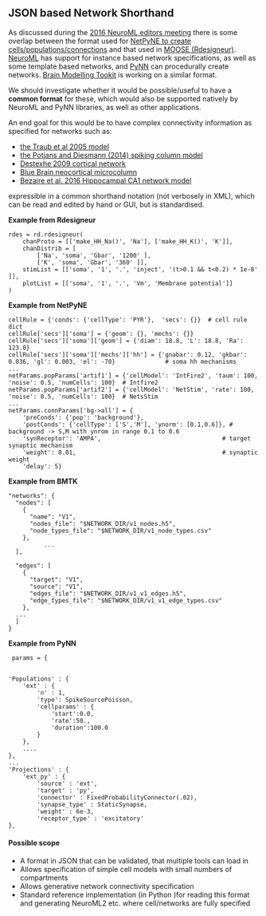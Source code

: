 ## JSON based Network Shorthand

As discussed during the [2016 NeuroML editors meeting](https://www.neuroml.org/workshops) there is some overlap between the format used for [NetPyNE to create cells/populations/connections](http://neurosimlab.org/netpyne/tutorial.html#network-parameters-tutorial-2) and that used in [MOOSE (Rdesigneur)](https://moose.ncbs.res.in/Rdesigneur/RdesigneurDocumentation.html). [NeuroML](http://www.neuroml.org) has support for instance based network specifications, as well as some template based networks, and [PyNN](http://neuralensemble.org/PyNN/) can procedurally create networks. [Brain Modelling Tookit](https://alleninstitute.github.io/bmtk/) is working on a similar format. 

We should investigate whether it would be possible/useful to have a **common format** for these, which would also be supported natively by NeuroML and PyNN libraries, as well as other applications.

An end goal for this would be to have complex connectivity information as specified for networks such as:

- [the Traub et al 2005 model](https://github.com/OpenSourceBrain/Thalamocortical/blob/master/neuroConstruct/pythonScripts/netbuild/netConnList) 
- [the Potjans and Diesmann (2014) spiking column model](https://github.com/NeuralEnsemble/PyNN/blob/4854346d5f7dd33fe4140a49cddd84038f7f3495/examples/Potjans2014/network_params.py#L74)
- [Destexhe 2009 cortical network](https://github.com/dguarino/Destexhe2009/blob/master/params.py)
- [Blue Brain neocortical microcolumn](https://bbp.epfl.ch/nmc-portal/downloads)
- [Bezaire et al. 2016 Hippocampal CA1 network model](https://github.com/mbezaire/ca1/blob/master/datasets/conndata_163.dat)

expressible in a common shorthand notation (not verbosely in XML), which can be read and edited by hand or GUI, but is standardised.

**Example from Rdesigneur**

```
rdes = rd.rdesigneur(
    chanProto = [['make_HH_Na()', 'Na'], ['make_HH_K()', 'K']],
    chanDistrib = [
        ['Na', 'soma', 'Gbar', '1200' ],
        ['K', 'soma', 'Gbar', '360' ]],
    stimList = [['soma', '1', '.', 'inject', '(t>0.1 && t<0.2) * 1e-8' ]],
    plotList = [['soma', '1', '.', 'Vm', 'Membrane potential']]
)
```

**Example from NetPyNE**

    cellRule = {'conds': {'cellType': 'PYR'},  'secs': {}}  # cell rule dict
    cellRule['secs']['soma'] = {'geom': {}, 'mechs': {}}                                                                                          
    cellRule['secs']['soma']['geom'] = {'diam': 18.8, 'L': 18.8, 'Ra': 123.0}                                                                           
    cellRule['secs']['soma']['mechs']['hh'] = {'gnabar': 0.12, 'gkbar': 0.036, 'gl': 0.003, 'el': -70}              # soma hh mechanisms
    ...
    netParams.popParams['artif1'] = {'cellModel': 'IntFire2', 'taum': 100, 'noise': 0.5, 'numCells': 100}  # Intfire2
    netParams.popParams['artif2'] = {'cellModel': 'NetStim', 'rate': 100, 'noise': 0.5, 'numCells': 100}  # NetsStim
    ...
    netParams.connParams['bg->all'] = {
        'preConds': {'pop': 'background'},
        'postConds': {'cellType': ['S','M'], 'ynorm': [0.1,0.6]}, # background -> S,M with ynrom in range 0.1 to 0.6
        'synReceptor': 'AMPA',                                  # target synaptic mechanism
        'weight': 0.01,                                         # synaptic weight
        'delay': 5}     
    
**Example from BMTK**

    "networks": {
      "nodes": [
        {
          "name": "V1",
          "nodes_file": "$NETWORK_DIR/v1_nodes.h5",
          "node_types_file": "$NETWORK_DIR/v1_node_types.csv"
        },
              ...
      ],

      "edges": [
        {
          "target": "V1",
          "source": "V1",
          "edges_file": "$NETWORK_DIR/v1_v1_edges.h5",
          "edge_types_file": "$NETWORK_DIR/v1_v1_edge_types.csv"
        },
      ...
      ]
    }
    
    
**Example from PyNN**

     params = {


    'Populations' : {
        'ext' : {
            'n' : 1,
            'type': SpikeSourcePoisson,
            'cellparams' : {
                'start':0.0,
                'rate':50.,
                'duration':100.0
            }
        },
        ....
    },
    ...
    'Projections' : {
        'ext_py' : {
            'source' : 'ext',
            'target' : 'py',
            'connector' : FixedProbabilityConnector(.02),
            'synapse_type' : StaticSynapse,
            'weight' : 6e-3,
            'receptor_type' : 'excitatory'
    },
    

#### Possible scope

- A format in JSON that can be validated, that multiple tools can load in 
- Allows specification of simple cell models with small numbers of compartments
- Allows generative network connectivity specification
- Standard reference implementation (in Python )for reading this format and generating NeuroML2 etc. where cell/networks are fully specified 

